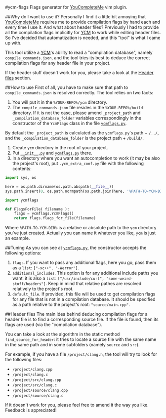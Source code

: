 #ycm-flags
Flags generator for [YouCompleteMe][YCM] vim plugin.

##Why do I want to use it?
Personally I find it a little bit annoying that [YouCompleteMe][YCM] requires me to provide compilation flags by hand
each and every time I use it. And what about header files?
Previously I had to provide all the compilation flags implicitly for [YCM][YCM] to work while editing header files.
So I've decided that automatization is needed, and this "tool" is what I came up with.

This tool utilize a [YCM][YCM]'s ability to read a "compilation database", namely `compile_commands.json`,
and the tool tries its best to deduce the correct compilation flags for any header file in your project.

If the header stuff doesn't work for you, please take a look at the
[Header files](#header-files) section.

##How to use
First of all, you have to make sure that path to `compile_commands.json` is resolved correctly.
The tool relies on two facts:

1. You will put it in the `%YOUR-REPO%/ycm` directory.
1. The `compile_commands.json` file resides in the `%YOUR-REPO%/build` directory.
If it is not the case, please amend `_project_path` and `_compilation_database_folder` variables correspondingly
in the constructor of the `YcmFlags` class in the file [`ycmflags.py`](ycmflags.py).

By default the `_project_path` is calculated as the `ycmflags.py`'s path + `/../`,
and the `_compilation_database_folder` is the project path + `/build/`.

1. Create `ycm` directory in the root of your project.
1. Put [`__init__.py`](__init__.py) and [`ycmflags.py`](ycmflags.py) there.
1. In a directory where you want an autocompletion to work (it may be also the project's root),
put `.ycm_extra_conf.py` file with the following contents:

```python
import sys, os

here = os.path.dirname(os.path.abspath(__file__))
sys.path.insert(0, os.path.normpath(os.path.join(here, '%PATH-TO-YCM-DIR%')))

import ycmflags

def FlagsForFile( filename ):
    flags = ycmflags.YcmFlags()
    return flags.flags_for_file(filename)

```
Where `%PATH-TO-YCM-DIR%` is a relative or absolute path to the `ycm` directory you've just created.
Actually you can name it whatever you like, `ycm` is just an example.

##Tuning
As you can see at [`ycmflags.py`](ycmflags.py), the constructor accepts the following options:

1. `flags`. If you want to pass any additional flags, here you go, pass them as a `list`: `["-xc++", "-Werror"]`.
1. `additional_includes`. This option is for any additional include paths you want,
it is also a `list`: `["/usr/include/curl", "some-weird-stuff/headers"]`. Keep in mind that relative pathes are
resolved relatively to the project's root.
1. `default_file`. If provided, this file will be used to get compilation flags for any file that is not in a compilation database.
It should be specified as a path relative to the project's root: `"source/main.cpp"`.

##Header files
The main idea behind deducing compilation flags for a header file is to find a corresponding source file.
If the file is found, then its flags are used (via the "compilation database").

You can take a look at the algorithm in the static method `find_source_for_header`:
it tries to locate a source file with the same name in the same path and in some subfolders (namely `source` and `src`).

For example, if you have a file `/project/clang.h`, the tool will try to look for the following files:

- `/project/clang.cpp`
- `/project/clang.c`
- `/project/src/clang.cpp`
- `/project/src/clang.c`
- `/project/source/clang.cpp`
- `/project/source/clang.c`

If it doesn't work for you, please feel free to amend it the way you like. Feedback is appreciated!

[YCM]: https://github.com/Valloric/YouCompleteMe
